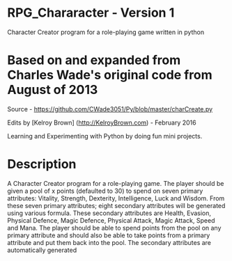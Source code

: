 # RPG_Chararacter - Version 1
Character Creator program for a role-playing game written in python

# Based on and expanded from Charles Wade's original code from August of 2013
Source - https://github.com/CWade3051/Py/blob/master/charCreate.py

Edits by [Kelroy Brown] (http://KelroyBrown.com) - February 2016

Learning and Experimenting with Python by doing fun mini projects.

# Description

A Character Creator program for a role-playing game. The player should be given a pool of x points (defaulted
to 30) to spend on seven primary attributes: Vitality, Strength, Dexterity, Intelligence, Luck and Wisdom.
From these seven primary attributes; eight secondary attributes will be generated using various formula. These
secondary attributes are Health, Evasion, Physical Defence, Magic Defence, Physical Attack, Magic Attack, Speed and
Mana. The player should be able to spend points from the pool on any primary attribute and should also be able to take
points from a primary attribute and put them back into the pool. The secondary attributes are automatically generated

